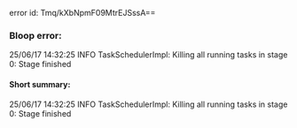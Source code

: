 error id: Tmq/kXbNpmF09MtrEJSssA==
### Bloop error:

25/06/17 14:32:25 INFO TaskSchedulerImpl: Killing all running tasks in stage 0: Stage finished
#### Short summary: 

25/06/17 14:32:25 INFO TaskSchedulerImpl: Killing all running tasks in stage 0: Stage finished